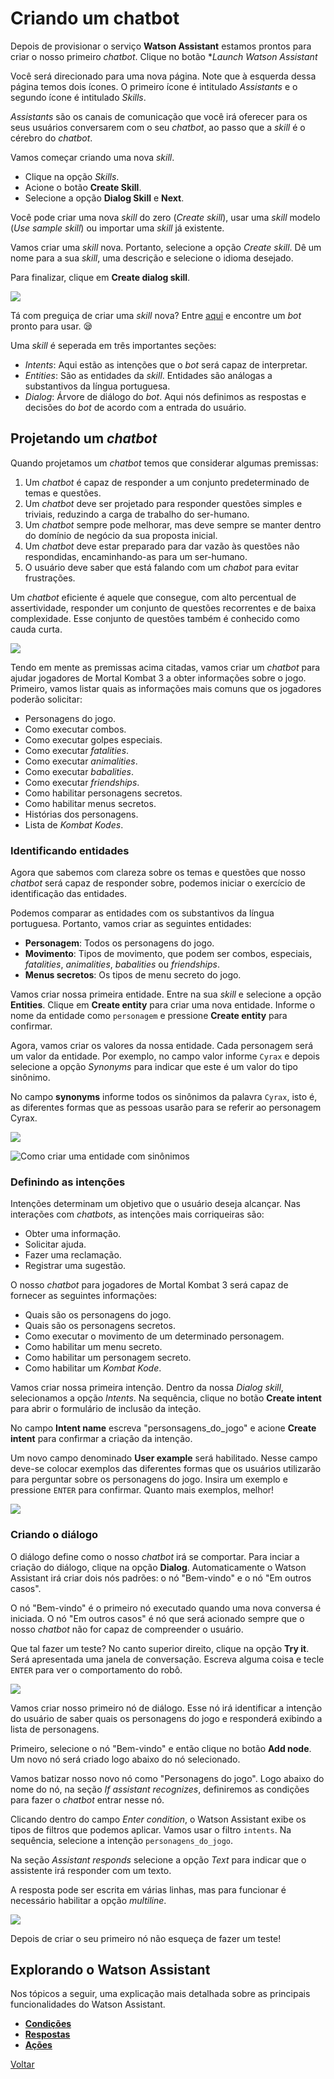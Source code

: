 # Criando um chatbot

Depois de provisionar o serviço **Watson Assistant** estamos prontos para criar o nosso primeiro *chatbot*. Clique no botão **Launch Watson Assistant*

Você será direcionado para uma nova página. Note que à esquerda dessa página temos dois ícones. O primeiro ícone é intitulado *Assistants* e o segundo ícone é intitulado *Skills*.

*Assistants* são os canais de comunicação que você irá oferecer para os seus usuários conversarem com o seu *chatbot*, ao passo que a *skill* é o cérebro do *chatbot*.

Vamos começar criando uma nova *skill*.

* Clique na opção *Skills*.
* Acione o botão **Create Skill**.
* Selecione a opção **Dialog Skill** e **Next**.

Você pode criar uma nova *skill* do zero (*Create skill*), usar uma *skill* modelo (*Use sample skill*) ou importar uma *skill* já existente.

Vamos criar uma *skill* nova. Portanto, selecione a opção *Create skill*. Dê um nome para a sua *skill*, uma descrição e selecione o idioma desejado.

Para finalizar, clique em **Create dialog skill**.

![](CreatinganewDialogSkill.gif)

Tá com preguiça de criar uma *skill* nova? Entre [aqui](https://developer.ibm.com/code/exchanges/bots/) e encontre um *bot* pronto para usar. 😪

Uma *skill* é seperada em três importantes seções:

* *Intents*: Aqui estão as intenções que o *bot* será capaz de interpretar.
* *Entities*: São as entidades da *skill*. Entidades são análogas a substantivos da língua portuguesa.
* *Dialog*: Árvore de diálogo do *bot*. Aqui nós definimos as respostas e decisões do *bot* de acordo com a entrada do usuário.

## Projetando um *chatbot*

Quando projetamos um *chatbot* temos que considerar algumas premissas:

1. Um *chatbot* é capaz de responder a um conjunto predeterminado de temas e questões.
2. Um *chatbot* deve ser projetado para responder questões simples e triviais, reduzindo a carga de trabalho do ser-humano.
3. Um *chatbot* sempre pode melhorar, mas deve sempre se manter dentro do domínio de negócio da sua proposta inicial.
4. Um *chatbot* deve estar preparado para dar vazão às questões não respondidas, encaminhando-as para um ser-humano.
5. O usuário deve saber que está falando com um *chabot* para evitar frustrações.

Um *chatbot* eficiente é aquele que consegue, com alto percentual de assertividade, responder um conjunto de questões recorrentes e de baixa complexidade. Esse conjunto de questões também é conhecido como cauda curta.

![](ChatbotDomainGraph.png)

Tendo em mente as premissas acima citadas, vamos criar um *chatbot* para ajudar jogadores de Mortal Kombat 3 a obter informações sobre o jogo. Primeiro, vamos listar quais as informações mais comuns que os jogadores poderão solicitar:

* Personagens do jogo.
* Como executar combos.
* Como executar golpes especiais.
* Como executar *fatalities*.
* Como executar *animalities*.
* Como executar *babalities*.
* Como executar *friendships*.
* Como habilitar personagens secretos.
* Como habilitar menus secretos.
* Histórias dos personagens.
* Lista de *Kombat Kodes*.

### Identificando entidades

Agora que sabemos com clareza sobre os temas e questões que nosso *chatbot* será capaz de responder sobre, podemos iniciar o exercício de identificação das entidades.

Podemos comparar as entidades com os substantivos da língua portuguesa. Portanto, vamos criar as seguintes entidades:

* **Personagem**: Todos os personagens do jogo.
* **Movimento**: Tipos de movimento, que podem ser combos, especiais, *fatalities*, *animalities*, *babalities* ou *friendships*.
* **Menus secretos**: Os tipos de menu secreto do jogo.

Vamos criar nossa primeira entidade. Entre na sua *skill* e selecione a opção **Entities**. Clique em **Create entity** para criar uma nova entidade. Informe o nome da entidade como `personagem` e pressione **Create entity** para confirmar.

Agora, vamos criar os valores da nossa entidade. Cada personagem será um valor da entidade. Por exemplo, no campo valor informe `Cyrax` e depois selecione a opção *Synonyms* para indicar que este é um valor do tipo sinônimo.

No campo **synonyms** informe todos os sinônimos da palavra `Cyrax`, isto é, as diferentes formas que as pessoas usarão para se referir ao personagem Cyrax.

![](SynonymEntitySample.png)

![Como criar uma entidade com sinônimos](Creatingasynonymentity.gif)

### Definindo as intenções

Intenções determinam um objetivo que o usuário deseja alcançar. Nas interações com *chatbots*, as intenções mais corriqueiras são:

* Obter uma informação.
* Solicitar ajuda.
* Fazer uma reclamação.
* Registrar uma sugestão.

O nosso *chatbot* para jogadores de Mortal Kombat 3 será capaz de fornecer as seguintes informações:

* Quais são os personagens do jogo.
* Quais são os personagens secretos.
* Como executar o movimento de um determinado personagem.
* Como habilitar um menu secreto.
* Como habilitar um personagem secreto.
* Como habilitar um *Kombat Kode*.

Vamos criar nossa primeira intenção. Dentro da nossa *Dialog skill*, selecionamos a opção *Intents*. Na sequência, clique no botão **Create intent** para abrir o formulário de inclusão da inteção.

No campo **Intent name** escreva "personsagens_do_jogo" e acione **Create intent** para confirmar a criação da intenção.

Um novo campo denominado **User example** será habilitado. Nesse campo deve-se colocar exemplos das diferentes formas que os usuários utilizarão para perguntar sobre os personagens do jogo. Insira um exemplo e pressione `ENTER` para confirmar. Quanto mais exemplos, melhor!

![](Creatinganewintent.gif)

### Criando o diálogo

O diálogo define como o nosso *chatbot* irá se comportar. Para inciar a criação do diálogo, clique na opção **Dialog**. Automaticamente o Watson Assistant irá criar dois nós padrões: o nó "Bem-vindo" e o nó "Em outros casos".

O nó "Bem-vindo" é o primeiro nó executado quando uma nova conversa é iniciada. O nó "Em outros casos" é nó que será acionado sempre que o nosso *chatbot* não for capaz de compreender o usuário.

Que tal fazer um teste? No canto superior direito, clique na opção **Try it**. Será apresentada uma janela de conversação. Escreva alguma coisa e tecle `ENTER` para ver o comportamento do robô.

![](Tryitfirstexample.gif)

Vamos criar nosso primeiro nó de diálogo. Esse nó irá identificar a intenção do usuário de saber quais os personagens do jogo e responderá exibindo a lista de personagens.

Primeiro, selecione o nó "Bem-vindo" e então clique no botão **Add node**. Um novo nó será criado logo abaixo do nó selecionado.

Vamos batizar nosso novo nó como "Personagens do jogo". Logo abaixo do nome do nó, na seção *If assistant recognizes*, definiremos as condições para fazer o *chatbot* entrar nesse nó.

Clicando dentro do campo *Enter condition*, o Watson Assistant exibe os tipos de filtros que podemos aplicar. Vamos usar o filtro `intents`. Na sequência, selecione a intenção `personagens_do_jogo`.

Na seção *Assistant responds* selecione a opção *Text* para indicar que o assistente irá responder com um texto.

A resposta pode ser escrita em várias linhas, mas para funcionar é necessário habilitar a opção *multiline*.

![](Creatinganewdialognode.gif)

Depois de criar o seu primeiro nó não esqueça de fazer um teste!

## Explorando o Watson Assistant

Nos tópicos a seguir, uma explicação mais detalhada sobre as principais funcionalidades do Watson Assistant.

* [**Condições**](condition)
* [**Respostas**](response)
* [**Ações**](action)

[Voltar](..)